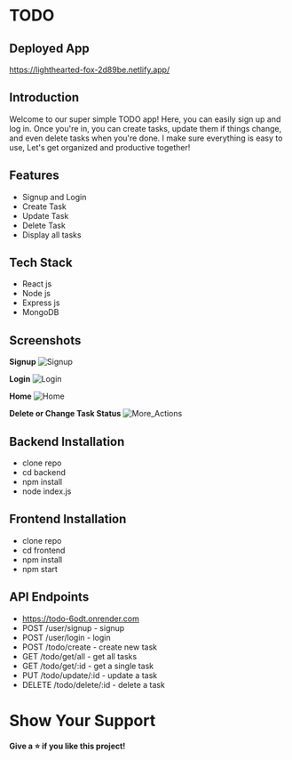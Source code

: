 # TODO

## Deployed App
https://lighthearted-fox-2d89be.netlify.app/

## Introduction
Welcome to our super simple TODO app! Here, you can easily sign up and log in. Once you're in, you can create tasks, update them if things change, and even delete tasks when you're done. I make sure everything is easy to use, Let's get organized and productive together!

## Features
- Signup and Login
- Create Task
- Update Task
- Delete Task
- Display all tasks

  
## Tech Stack
- React js
- Node js
- Express js
- MongoDB


## Screenshots
**Signup**
![Signup](http://res.cloudinary.com/dfrhy6m3m/image/upload/v1693240978/ykzlxjq97g44xipeemhy.png)

**Login**
![Login](http://res.cloudinary.com/dfrhy6m3m/image/upload/v1693241039/qmyfrqaluztsubgabt8h.png)

**Home**
![Home](http://res.cloudinary.com/dfrhy6m3m/image/upload/v1693241806/i37pbtwdxlvjwqjsrdhn.png)


**Delete or Change Task Status**
![More_Actions](http://res.cloudinary.com/dfrhy6m3m/image/upload/v1693241615/w9mzj3okg530gjsfowhy.png)

## Backend Installation
- clone repo
- cd backend
- npm install
- node index.js

## Frontend Installation
- clone repo
- cd frontend
- npm install
- npm start

## API Endpoints
- https://todo-6odt.onrender.com
- POST /user/signup - signup 
- POST /user/login - login
- POST /todo/create - create new task
- GET /todo/get/all - get all tasks
- GET /todo/get/:id - get a single task
- PUT /todo/update/:id - update a task
- DELETE /todo/delete/:id - delete a task

<h1> Show Your Support </h1>
<h4> Give a ⭐️ if you like this project! </h4>


